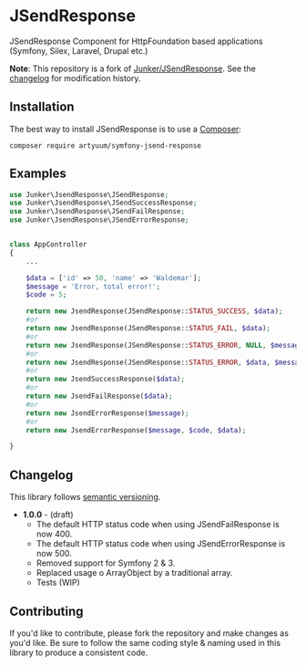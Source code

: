 # JSendResponse
JSendResponse Component for HttpFoundation based applications (Symfony, Silex, Laravel, Drupal etc.)

**Note**: This repository is a fork of [Junker/JSendResponse](https://github.com/Junker/JSendResponse). See the [changelog](#changelog) for modification history.


## Installation
The best way to install JSendResponse is to use a [Composer](https://getcomposer.org/download):

    composer require artyuum/symfony-jsend-response

## Examples

```php
use Junker\JsendResponse\JSendResponse;
use Junker\JsendResponse\JSendSuccessResponse;
use Junker\JsendResponse\JSendFailResponse;
use Junker\JsendResponse\JSendErrorResponse;


class AppController
{
	...

	$data = ['id' => 50, 'name' => 'Waldemar'];
	$message = 'Error, total error!';
	$code = 5;

	return new JsendResponse(JSendResponse::STATUS_SUCCESS, $data);
	#or
	return new JsendResponse(JSendResponse::STATUS_FAIL, $data);
	#or 
	return new JsendResponse(JSendResponse::STATUS_ERROR, NULL, $message);
	#or
	return new JsendResponse(JSendResponse::STATUS_ERROR, $data, $message, $code);
	#or
	return new JsendSuccessResponse($data);
	#or
	return new JsendFailResponse($data);
	#or
	return new JsendErrorResponse($message);
	#or
	return new JsendErrorResponse($message, $code, $data);

}

```

## Changelog
This library follows [semantic versioning](https://semver.org).

* **1.0.0** - (draft)
  * The default HTTP status code when using JSendFailResponse is now 400.
  * The default HTTP status code when using JSendErrorResponse is now 500.
  * Removed support for Symfony 2 & 3.
  * Replaced usage o ArrayObject by a traditional array.
  * Tests (WIP)

## Contributing
If you'd like to contribute, please fork the repository and make changes as you'd like. Be sure to follow the same coding style & naming used in this library to produce a consistent code.
